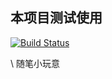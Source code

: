 本项目测试使用
---

[![Build Status](https://travis-ci.org/Msunxin/learn.svg?branch=master)](https://travis-ci.org/Msunxin/learn)


\\
随笔小玩意

